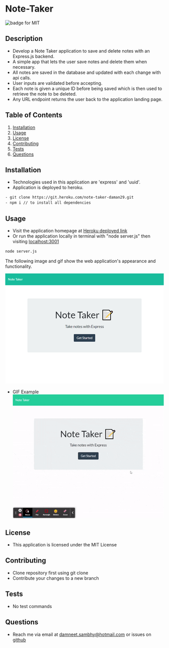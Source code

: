 # Note-Taker

![badge for MIT](https://img.shields.io/badge/license-MIT-brightgreen)

## Description
- Develop a Note Taker application to save and delete notes with an Express.js backend.
- A simple app that lets the user save notes and delete them when necessary.
- All notes are saved in the database and updated with each change with api calls.
- User inputs are validated before accepting.
- Each note is given a unique ID before being saved which is then used to retrieve the note to be deleted.
- Any URL endpoint returns the user back to the application landing page.

## Table of Contents
1. [Installation](#installation)
2. [Usage](#usage)
3. [License](#license)
4. [Contributing](#contributing)
5. [Tests](#tests)
6. [Questions](#questions)

## Installation
- Technologies used in this application are 'express' and 'uuid'.
- Application is deployed to heroku.
```bash
- git clone https://git.heroku.com/note-taker-daman29.git
- npm i // to install all dependencies
```

## Usage
- Visit the application homepage at [Heroku deployed link](https://note-taker-daman29.herokuapp.com/)
- Or run the application locally in terminal with "node server.js" then visiting [localhost:3001](http://localhost:3001/)

```bash
node server.js
```
The following image and gif show the web application's appearance and functionality.

![Existing notes are listed in the left-hand column with empty fields on the right-hand side for the new note’s title and text.](./images/screenshot.png)

- GIF Example
![Existing notes are listed in the left-hand column with empty fields on the right-hand side for the new note’s title and text. Two new notes are added and saved. Then one of the new notes is deleted](./images/app.gif)


## License
- This application is licensed under the MIT License

## Contributing
- Clone repository first using git clone
- Contribute your changes to a new branch

## Tests
- No test commands

## Questions
- Reach me via email at damneet.sambhy@hotmail.com or issues on [github](https://github.com/daman29)